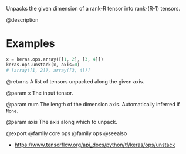 Unpacks the given dimension of a rank-R tensor into rank-(R-1) tensors.

@description

# Examples
```python
x = keras.ops.array([[1, 2], [3, 4]])
keras.ops.unstack(x, axis=0)
# [array([1, 2]), array([3, 4])]
```

@returns
A list of tensors unpacked along the given axis.

@param x
The input tensor.

@param num
The length of the dimension axis. Automatically inferred
if `None`.

@param axis
The axis along which to unpack.

@export
@family core ops
@family ops
@seealso
+ <https://www.tensorflow.org/api_docs/python/tf/keras/ops/unstack>

